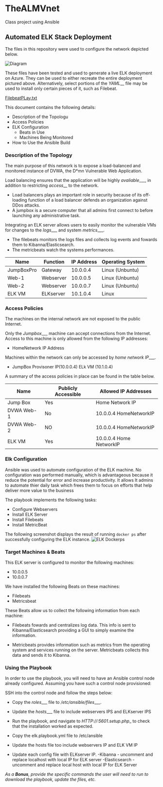 # TheALMVnet
Class project using Ansible
## Automated ELK Stack Deployment

The files in this repository were used to configure the network depicted below.

![Diagram](https://user-images.githubusercontent.com/83714303/130390164-2e5e9eb5-cbe1-4532-9a8f-e0fe632699ab.JPG)

These files have been tested and used to generate a live ELK deployment on Azure. They can be used to either recreate the entire deployment pictured above. Alternatively, select portions of the _YAML___ file may be used to install only certain pieces of it, such as Filebeat.

[FilebeatPLay.txt](https://github.com/almkolbe/TheALMVnet/files/7029155/FilebeatPLay.txt)


This document contains the following details:
- Description of the Topologu
- Access Policies
- ELK Configuration
  - Beats in Use
  - Machines Being Monitored
- How to Use the Ansible Build


### Description of the Topology

The main purpose of this network is to expose a load-balanced and monitored instance of DVWA, the D*mn Vulnerable Web Application.

Load balancing ensures that the application will be highly _avaliable____, in addition to restricting _access___ to the network.
- Load balancers plays an important role in security because of its off-loading function of a load balancer defends an organization against DDos attacks.
- A jumpbox is a secure computer that all admins first connect to before launching any administrative task.

Integrating an ELK server allows users to easily monitor the vulnerable VMs for changes to the _logs____ and system _metrics____.
- The filebeats monitors the logs files and collects log events and fowards them to Kibanna/Elasticsearch. 
- The metricbeats watch the systems performances.


| Name     | Function | IP Address | Operating System |
|----------|----------|------------|------------------|
|JumpBoxPro| Gateway  | 10.0.0.4   | Linux (Unbuntu)  |
| Web-1    |Webserver | 10.0.0.5   | Linux (Unbuntu)  |
| Web-2    |Webserver | 10.0.0.7   | Linux (Unbuntu)  |
| ELK VM   |ELKserver | 10.1.0.4   | Linux            |

### Access Policies

The machines on the internal network are not exposed to the public Internet. 

Only the _Jumpbox____ machine can accept connections from the Internet. Access to this machine is only allowed from the following IP addresses:
- HomeNetwork IP Address

Machines within the network can only be accessed by _home network IP____.
- JumpBox Provisoner IP(10.0.0.4) ELk VM (10.1.0.4)

A summary of the access policies in place can be found in the table below.

| Name     | Publicly Accessible | Allowed IP Addresses   |
|----------|---------------------|----------------------  |
| Jump Box |     Yes             |   Home Network IP      |
|DVWA Web-1|     No              |10.0.0.4 HomeNetworkIP  |
|DVWA Web-2|     NO              | 10.0.0.4 HomeNetworkIP |
|ELK VM    |     Yes             | 10.0.0.4 Home NetworkIP|
### Elk Configuration

Ansible was used to automate configuration of the ELK machine. No configuration was performed manually, which is advantageous because it reduce the potential for error and increase productivity. It allows It admins to automate thier daily task which frees them to focus on efforts that help deliver more value to the business


The playbook implements the following tasks:
- Configure Webservers
- Install ELK Server
- Install Filebeats
- Install MetricBeat

The following screenshot displays the result of running `docker ps` after successfully configuring the ELK instance.
![ELK Dockerps](https://user-images.githubusercontent.com/83714303/130390427-96544749-65a7-4dce-b683-76809b0e122d.JPG)
### Target Machines & Beats
This ELK server is configured to monitor the following machines:
- 10.0.0.5
- 10.0.0.7

We have installed the following Beats on these machines:
- Filebeats
- Metricsbeat

These Beats allow us to collect the following information from each machine:
- Filebeats fowards and centralizes log data. This info is sent to Kibanna/Elasticsearch providing a GUI to simply examine the information.

- Metricbeats provides information such as metrics from the operating system and services running on the server. Metricbeats collects this data and sends it to Kibanna.

### Using the Playbook
In order to use the playbook, you will need to have an Ansible control node already configured. Assuming you have such a control node provisioned: 

SSH into the control node and follow the steps below:
- Copy the _roles____ file to _/etc/ansible/files____.
- Update the _hosts____ file to include webservers IPS and ELKserver IPS
- Run the playbook, and navigate to _HTTP://<ElkVMIP>:5601.setup.php__ to check that the installation worked as expected.


- Copy the elk.playbook.yml file to /etc/ansible 
- Update the hosts file too include webservers IP and ELK VM IP
- Update each config file with ELKserver IP.
    -Kibanna - uncomment and replace localhost with local IP for ELK server
    -Elasticsearch - uncomment and replace local host with local IP for ELK Server


_As a **Bonus**, provide the specific commands the user will need to run to download the playbook, update the files, etc._
